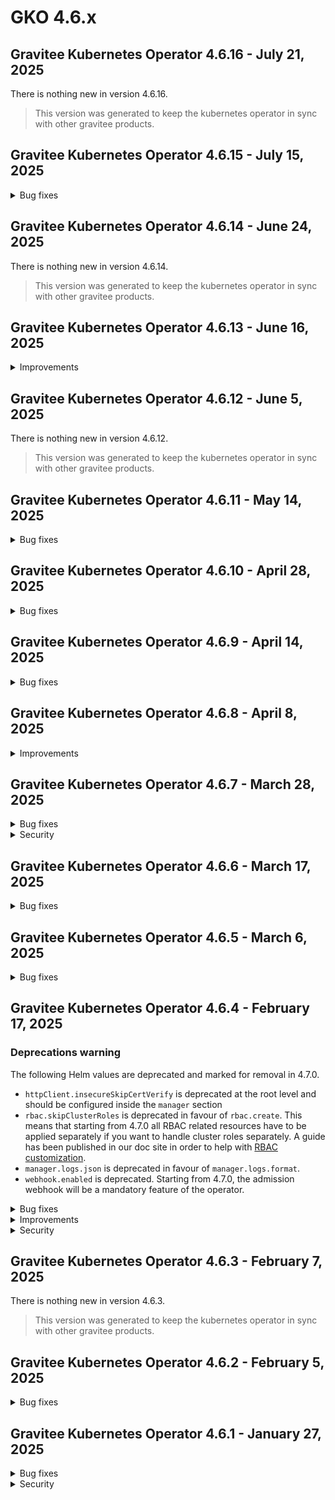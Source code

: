 # GKO 4.6.x

## Gravitee Kubernetes Operator 4.6.16 - July 21, 2025

There is nothing new in version 4.6.16.

> This version was generated to keep the kubernetes operator in sync with other gravitee products.


## Gravitee Kubernetes Operator 4.6.15 - July 15, 2025
    
<details>
<summary>Bug fixes</summary>

  * Promotion between multiple clusters fails because of plan IDs duplication [#10641](https://github.com/gravitee-io/issues/issues/10641)
</details>


## Gravitee Kubernetes Operator 4.6.14 - June 24, 2025

There is nothing new in version 4.6.14.

> This version was generated to keep the kubernetes operator in sync with other gravitee products.


## Gravitee Kubernetes Operator 4.6.13 - June 16, 2025
    
<details>
<summary>Improvements</summary>

  * Allow to specify custom annotations and labels on manager deployment / pod [#10613](https://github.com/gravitee-io/issues/issues/10613)
</details>


## Gravitee Kubernetes Operator 4.6.12 - June 5, 2025

There is nothing new in version 4.6.12.

> This version was generated to keep the kubernetes operator in sync with other gravitee products.


## Gravitee Kubernetes Operator 4.6.11 - May 14, 2025
    
<details>
<summary>Bug fixes</summary>

  * Management Context Could not be resolved in Webhook when GKO deployed on multiple namespaces [#10562](https://github.com/gravitee-io/issues/issues/10562)
  * Unable to delete APIs using GKO templating [#10554](https://github.com/gravitee-io/issues/issues/10554)
  * API Policies show disabled in the UI for V4 API's created via the GKO operator. [#10543](https://github.com/gravitee-io/issues/issues/10543)
  * mAPI throws exception an Application is created using GKO with empty pictureUrl [#10531](https://github.com/gravitee-io/issues/issues/10531)
</details>


## Gravitee Kubernetes Operator 4.6.10 - April 28, 2025
    
<details>
<summary>Bug fixes</summary>

  * Unable to remove kubernetes secret used as template for an APIV4 [#10510](https://github.com/gravitee-io/issues/issues/10510)
  * Installing several operators in multiple namespaces is not possible due to webhook conflict [#10499](https://github.com/gravitee-io/issues/issues/10499)
  * Change in Config Maps or Secrets used for templating are not reflected in targeted resources [#10498](https://github.com/gravitee-io/issues/issues/10498)
</details>


## Gravitee Kubernetes Operator 4.6.9 - April 14, 2025
    
<details>
<summary>Bug fixes</summary>

  * v4 APIs created via GKO not displayed in assigned Category [#10448](https://github.com/gravitee-io/issues/issues/10448)
</details>


## Gravitee Kubernetes Operator 4.6.8 - April 8, 2025
    
<details>
<summary>Improvements</summary>

  * Allow to set `hostNetwork` flag in manager deployment [#10478](https://github.com/gravitee-io/issues/issues/10478)
</details>


## Gravitee Kubernetes Operator 4.6.7 - March 28, 2025
    
<details>
<summary>Bug fixes</summary>

  * GKO fails to start with specific namespace given at Helm install [#10426](https://github.com/gravitee-io/issues/issues/10426)
  * Severe error when deploying Native v4 API [#10406](https://github.com/gravitee-io/issues/issues/10406)
</details>


<details>
<summary>Security</summary>

  * update module github.com/golang-jwt/jwt/v5 to v5.2.2 [#10452](https://github.com/gravitee-io/issues/issues/10452)
</details>


## Gravitee Kubernetes Operator 4.6.6 - March 17, 2025
    
<details>
<summary>Bug fixes</summary>

  * Object status and metadata meta should be ignored when compiling template strings [#10410](https://github.com/gravitee-io/issues/issues/10410)
</details>


## Gravitee Kubernetes Operator 4.6.5 - March 6, 2025
    
<details>
<summary>Bug fixes</summary>

  * V4 API deletion happens without waiting for the plan to be deleted [#10376](https://github.com/gravitee-io/issues/issues/10376)
  * RBAC for config map should not be required when local mode is never used [#10371](https://github.com/gravitee-io/issues/issues/10371)
  * Remove releaseTimestamp annotation from manager deployment [#10358](https://github.com/gravitee-io/issues/issues/10358)
</details>


## Gravitee Kubernetes Operator 4.6.4 - February 17, 2025

### Deprecations warning

  The following Helm values are deprecated and marked for removal in 4.7.0.

  * `httpClient.insecureSkipCertVerify` is deprecated at the root level and should be configured inside the `manager` section
  * `rbac.skipClusterRoles` is deprecated in favour of `rbac.create`. This means that starting from 4.7.0 all RBAC related resources have to be applied separately if you want to handle cluster roles separately. A guide has been published in our doc site in order to help with [RBAC customization](https://documentation.gravitee.io/gravitee-kubernetes-operator-gko/getting-started/installation/rbac-customization).
  * `manager.logs.json` is deprecated in favour of `manager.logs.format`.
  * `webhook.enabled` is deprecated. Starting from 4.7.0, the admission webhook will be a mandatory feature of the operator.

    
<details>
<summary>Bug fixes</summary>

  * GKO v4 API CRD is missing the analytics tracing attribute [#10322](https://github.com/gravitee-io/issues/issues/10322)
  * Operator is reconciling every secrets on startup [#10284](https://github.com/gravitee-io/issues/issues/10284)
</details>


<details>
<summary>Improvements</summary>

  * Allow to disable ingress controller in helm values [#10327](https://github.com/gravitee-io/issues/issues/10327)
  * Make the operator able to run in cluster mode but only monitor a set of namespaces listed in helm values [#10297](https://github.com/gravitee-io/issues/issues/10297)
</details>


<details>
<summary>Security</summary>

  * Narrow down verbs allowed for the manager role regarding custom resources [#10328](https://github.com/gravitee-io/issues/issues/10328)
</details>


## Gravitee Kubernetes Operator 4.6.3 - February 7, 2025

There is nothing new in version 4.6.3.

> This version was generated to keep the kubernetes operator in sync with other gravitee products.


## Gravitee Kubernetes Operator 4.6.2 - February 5, 2025
    
<details>
<summary>Bug fixes</summary>

  * Management context secret resolution fails when API is in another namespace [#10315](https://github.com/gravitee-io/issues/issues/10315)
  * GKO Helm chart causes Argo CD reconciliation loop [#10306](https://github.com/gravitee-io/issues/issues/10306)
  * No validation for already existing listener host for native APIs [#10305](https://github.com/gravitee-io/issues/issues/10305)
  * API v2 CRD export generates bad format for headers [#10288](https://github.com/gravitee-io/issues/issues/10288)
</details>


## Gravitee Kubernetes Operator 4.6.1 - January 27, 2025
    
<details>
<summary>Bug fixes</summary>

  * RBAC creation is inconsistent for admission webhook when scope is not cluster [#10294](https://github.com/gravitee-io/issues/issues/10294)
  * Admission panics when Management Context references a secret in another namespace [#10279](https://github.com/gravitee-io/issues/issues/10279)
  * Re-deploying an exported API CRD fails due to unknown metadata field [#10282](https://github.com/gravitee-io/issues/issues/10282)
  * Documentation page not visible if parent field doesn't match folder name [#10281](https://github.com/gravitee-io/issues/issues/10281)
  * Details of flow configuration of Native API are not exported  [#10287](https://github.com/gravitee-io/issues/issues/10287)
</details>


<details>
<summary>Security</summary>

  * Webhook cluster role access should be narrowed down to resource names we use [#10296](https://github.com/gravitee-io/issues/issues/10296)
</details>

